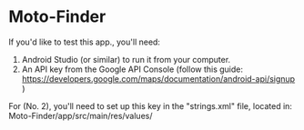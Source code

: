# Moto-Finder

If you'd like to test this app., you'll need:

1. Android Studio (or similar) to run it from your computer.
2. An API key from the Google API Console (follow this guide: https://developers.google.com/maps/documentation/android-api/signup )

For (No. 2), you'll need to set up this key in the "strings.xml" file, located in: Moto-Finder/app/src/main/res/values/

